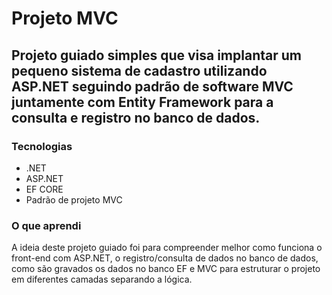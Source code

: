 # Projeto MVC 

## Projeto guiado simples que visa implantar um pequeno sistema de cadastro utilizando ASP.NET seguindo padrão de software MVC juntamente com Entity Framework para a consulta e registro no banco de dados.

### Tecnologias

- .NET
- ASP.NET
- EF CORE
- Padrão de projeto MVC

### O que aprendi

A ideia deste projeto guiado foi para compreender melhor como funciona o front-end com ASP.NET, o registro/consulta de dados no banco de dados, como são gravados os dados no banco EF e MVC para estruturar o projeto em diferentes camadas separando a lógica.
